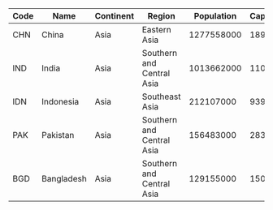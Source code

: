| Code| Name | Continent | Region | Population | Capital | 
| --- | --- | --- | --- | --- | --- |
| CHN | China | Asia | Eastern Asia | 1277558000 | 1891 |
| IND | India | Asia | Southern and Central Asia | 1013662000 | 1109 |
| IDN | Indonesia | Asia | Southeast Asia | 212107000 | 939 |
| PAK | Pakistan | Asia | Southern and Central Asia | 156483000 | 2831 |
| BGD | Bangladesh | Asia | Southern and Central Asia | 129155000 | 150 |
